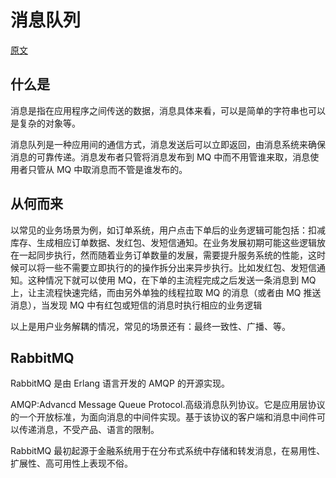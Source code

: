 # 消息队列

[原文](https://www.jianshu.com/p/79ca08116d57)

## 什么是

消息是指在应用程序之间传送的数据，消息具体来看，可以是简单的字符串也可以是复杂的对象等。

消息队列是一种应用间的通信方式，消息发送后可以立即返回，由消息系统来确保消息的可靠传递。消息发布者只管将消息发布到 MQ 中而不用管谁来取，消息使用者只管从 MQ 中取消息而不管是谁发布的。

## 从何而来

以常见的业务场景为例，如订单系统，用户点击下单后的业务逻辑可能包括：扣减库存、生成相应订单数据、发红包、发短信通知。在业务发展初期可能这些逻辑放在一起同步执行，然而随着业务订单数量的发展，需要提升服务系统的性能，这时候可以将一些不需要立即执行的的操作拆分出来异步执行。比如发红包、发短信通知。这种情况下就可以使用 MQ，在下单的主流程完成之后发送一条消息到 MQ 上，让主流程快速完结，而由另外单独的线程拉取 MQ 的消息（或者由 MQ 推送消息），当发现 MQ 中有红包或短信的消息时执行相应的业务逻辑

以上是用户业务解耦的情况，常见的场景还有：最终一致性、广播、等。

## RabbitMQ

RabbitMQ 是由 Erlang 语言开发的 AMQP 的开源实现。

AMQP:Advancd Message Queue Protocol.高级消息队列协议。它是应用层协议的一个开放标准，为面向消息的中间件实现。基于该协议的客户端和消息中间件可以传递消息，不受产品、语言的限制。

RabbitMQ 最初起源于金融系统用于在分布式系统中存储和转发消息，在易用性、扩展性、高可用性上表现不俗。
